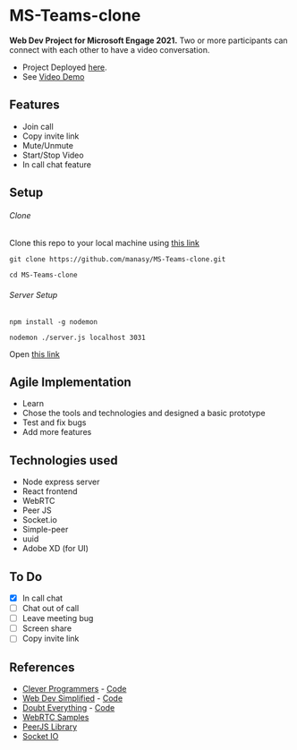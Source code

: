 # MS-Teams-clone

**Web Dev Project for Microsoft Engage 2021.**
Two or more participants can connect with each other to have a video conversation.
- Project Deployed [here](https://ms-teams-clone-1997.herokuapp.com/a3150f50-9fd9-406c-bb10-62cbe817cfd5).
- See [Video Demo](https://drive.google.com/file/d/1Uj_jcWl7T3iQ9seeV-GsAt8unYGVyRVZ/view?usp=sharing) 

## Features
* Join call
* Copy invite link
* Mute/Unmute 
* Start/Stop Video
* In call chat feature

## Setup
###### Clone
Clone this repo to your local machine using [this link](https://github.com/manasy/MS-Teams-clone.git)
```
git clone https://github.com/manasy/MS-Teams-clone.git
```
```
cd MS-Teams-clone
``` 
###### Server Setup 

```
npm install -g nodemon
``` 
```
nodemon ./server.js localhost 3031
``` 
Open [this link](http://localhost:3031/)

## Agile Implementation
* Learn
* Chose the tools and technologies and designed a basic prototype
* Test and fix bugs
* Add more features 


## Technologies used
* Node express server
* React frontend
* WebRTC
* Peer JS
* Socket.io
* Simple-peer
* uuid
* Adobe XD (for UI)

## To Do
- [x] In call chat
- [ ] Chat out of call
- [ ] Leave meeting bug
- [ ] Screen share
- [ ] Copy invite link

## References
* [Clever Programmers](https://youtu.be/ZVznzY7EjuY) - [Code](https://github.com/CleverProgrammers/nodejs-zoom-clone)
* [Web Dev Simplified](https://youtu.be/DvlyzDZDEq4) - [Code](https://github.com/WebDevSimplified/Zoom-Clone-With-WebRTC)
* [Doubt Everything](https://youtu.be/KLCcCTFivhM) - [Code](https://github.com/Vinnu1/simple-videochat-webrtc)
* [WebRTC Samples](https://github.com/webrtc/samples)
* [PeerJS Library](https://peerjs.com/)
* [Socket IO](https://socket.io/)
